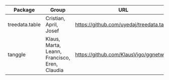 | Package | Group | URL |
|---------|-------|-----|
| treedata.table | Cristian, April, Josef | https://github.com/uyedaj/treedata.table | 
| tanggle | Klaus, Marta, Leann, Francisco, Eren, Claudia | https://github.com/KlausVigo/ggnetworx |
